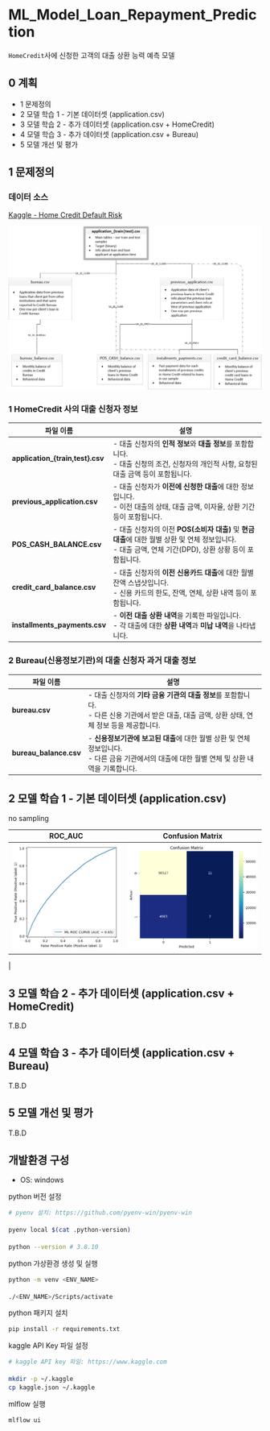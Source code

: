 # ML_Model_Loan_Repayment_Prediction

`HomeCredit`사에 신청한 고객의 대출 상환 능력 예측 모델

## 0 계획

- 1 문제정의
- 2 모델 학습 1 - 기본 데이터셋 (application.csv)
- 3 모델 학습 2 - 추가 데이터셋 (application.csv + HomeCredit)
- 4 모델 학습 3 - 추가 데이터셋 (application.csv + Bureau)
- 5 모델 개선 및 평가

## 1 문제정의

### 데이터 소스

[Kaggle - Home Credit Default Risk](https://www.kaggle.com/competitions/home-credit-default-risk/overview)

![Alt text](./src/images/image.png)

### 1 HomeCredit 사의 대출 신청자 정보

| 파일 이름                         | 설명                                                                                                                                                         |
| --------------------------------- | ------------------------------------------------------------------------------------------------------------------------------------------------------------ |
| **application\_{train,test}.csv** | - 대출 신청자의 **인적 정보**와 **대출 정보**를 포함합니다. <br> - 대출 신청의 조건, 신청자의 개인적 사항, 요청된 대출 금액 등이 포함됩니다.                 |
| **previous_application.csv**      | - 대출 신청자가 **이전에 신청한 대출**에 대한 정보입니다. <br> - 이전 대출의 상태, 대출 금액, 이자율, 상환 기간 등이 포함됩니다.                             |
| **POS_CASH_BALANCE.csv**          | - 대출 신청자의 이전 **POS(소비자 대출)** 및 **현금 대출**에 대한 월별 상환 및 연체 정보입니다. <br> - 대출 금액, 연체 기간(DPD), 상환 상황 등이 포함됩니다. |
| **credit_card_balance.csv**       | - 대출 신청자의 **이전 신용카드 대출**에 대한 월별 잔액 스냅샷입니다. <br> - 신용 카드의 한도, 잔액, 연체, 상환 내역 등이 포함됩니다.                        |
| **installments_payments.csv**     | - **이전 대출 상환 내역**을 기록한 파일입니다. <br> - 각 대출에 대한 **상환 내역**과 **미납 내역**을 나타냅니다.                                             |

### 2 Bureau(신용정보기관)의 대출 신청자 과거 대출 정보

| 파일 이름              | 설명                                                                                                                                               |
| ---------------------- | -------------------------------------------------------------------------------------------------------------------------------------------------- |
| **bureau.csv**         | - 대출 신청자의 **기타 금융 기관의 대출 정보**를 포함합니다. <br> - 다른 신용 기관에서 받은 대출, 대출 금액, 상환 상태, 연체 정보 등을 제공합니다. |
| **bureau_balance.csv** | - **신용정보기관에 보고된 대출**에 대한 월별 상환 및 연체 정보입니다. <br> - 다른 금융 기관에서의 대출에 대한 월별 연체 및 상환 내역을 기록합니다. |

## 2 모델 학습 1 - 기본 데이터셋 (application.csv)
no sampling

| ROC_AUC             | Confusion Matrix                                                                                                                                               |
| ---------------------- | -------------------------------------------------------------------------------------------------------------------------------------------------- |
| ![Alt text](./src/images/image2.png)        | ![Alt text](./src/images/image3.png) |
|



## 3 모델 학습 2 - 추가 데이터셋 (application.csv + HomeCredit)

T.B.D

## 4 모델 학습 3 - 추가 데이터셋 (application.csv + Bureau)

T.B.D

## 5 모델 개선 및 평가

T.B.D

## 개발환경 구성
- OS: windows

python 버전 설정
```bash
# pyenv 설치: https://github.com/pyenv-win/pyenv-win

pyenv local $(cat .python-version)

python --version # 3.8.10
```
python 가상환경 생성 및 실행
```bash
python -m venv <ENV_NAME>

./<ENV_NAME>/Scripts/activate
```
python 패키지 설치
```bash
pip install -r requirements.txt
```
kaggle API Key 파일 설정
```bash
# kaggle API key 파일: https://www.kaggle.com

mkdir -p ~/.kaggle
cp kaggle.json ~/.kaggle
```
mlflow 실행
```bash
mlflow ui
```
